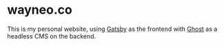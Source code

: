 # wayneo.co

This is my personal website, using [Gatsby](https://gatsbyjs.com) as the frontend with [Ghost](http://ghost.org) as a headless CMS on the backend.
